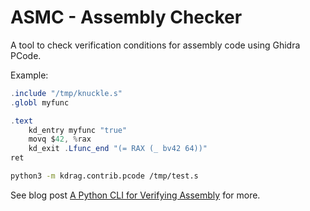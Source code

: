 # ASMC - Assembly Checker

A tool to check verification conditions for assembly code using Ghidra PCode.

Example:

```as
.include "/tmp/knuckle.s"
.globl myfunc

.text
    kd_entry myfunc "true"
    movq $42, %rax
    kd_exit .Lfunc_end "(= RAX (_ bv42 64))"
ret
```

```bash
python3 -m kdrag.contrib.pcode /tmp/test.s
```

See blog post [A Python CLI for Verifying Assembly](https://www.philipzucker.com/asm_verify3/) for more.
